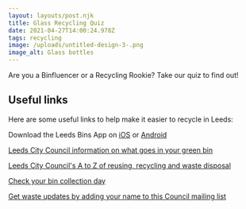 ```yaml
---
layout: layouts/post.njk
title: Glass Recycling Quiz
date: 2021-04-27T14:00:24.978Z
tags: recycling
image: /uploads/untitled-design-3-.png
image_alt: Glass bottles
---
```

Are you a Binfluencer or a Recycling Rookie? Take our quiz to find out!

<div class="involveme_embed" data-project="glassrecycling"><script src="https://zwl.involve.me/embed"></script></div>

## Useful links

Here are some useful links to help make it easier to recycle in Leeds:

Download the Leeds Bins App on [iOS](https://apps.apple.com/app/apple-store/id1013036432?pt=2305324&ct=zerowasteleeds-glass-campaign&mt=8) or [Android](https://play.google.com/store/apps/details?id=com.imactivate.bins&referrer=utm_source%3Dzerowasteleeds)

[Leeds City Council information on what goes in your green bin](https://www.leeds.gov.uk/residents/bins-and-recycling/your-bins/green-recycling-bin)

[Leeds City Council's A to Z of reusing, recycling and waste disposal](https://www.leeds.gov.uk/residents/bins-and-recycling/a-to-z-of-reusing-recycling-and-waste-disposal)

[](https://www.leeds.gov.uk/residents/bins-and-recycling/a-to-z-of-reusing-recycling-and-waste-disposal)[Check your bin collection day](https://www.leeds.gov.uk/residents/bins-and-recycling/check-your-bin-day?fbclid=IwAR34guQIeRlDRdfSlLqAoUV11XxRVK6RrYPBUFVAJYFirzE-iTSqKd9cf2A)

[Get waste updates by adding your name to this Council mailing list](https://public.govdelivery.com/accounts/UKLEEDS/subscriber/new?topic_id=UKLEEDS_3&fbclid=IwAR0udGR0GOJ4qbA5vIw9UAyVz8_8TKjvWUOTOExf9SAR6l8n5vswzQUStN8)